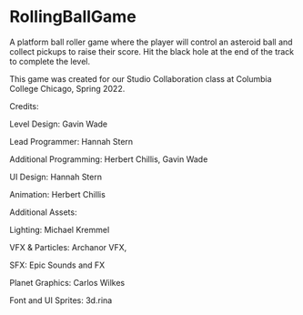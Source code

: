 # RollingBallGame
A platform ball roller game where the player will control an asteroid ball and collect pickups to raise their score. Hit the black hole at the end of the track to complete the level.

This game was created for our Studio Collaboration class at Columbia College Chicago, Spring 2022.

Credits:

Level Design: Gavin Wade

Lead Programmer: Hannah Stern

Additional Programming: Herbert Chillis, Gavin Wade

UI Design: Hannah Stern

Animation: Herbert Chillis

Additional Assets: 

Lighting: Michael Kremmel

VFX & Particles: Archanor VFX, 

SFX: Epic Sounds and FX

Planet Graphics: Carlos Wilkes

Font and UI Sprites: 3d.rina
